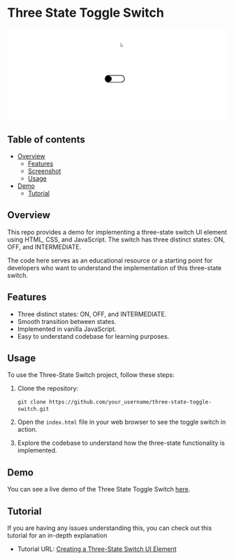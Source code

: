 # Three State Toggle Switch

![demo](demo.gif)

## Table of contents

- [Overview](#overview)
  - [Features](#Features)
  - [Screenshot](#screenshot)
  - [Usage](#Usage)
- [Demo](#Demo)
  - [Tutorial](#Tutorial)

## Overview

This repo provides a demo for implementing a three-state switch UI element using HTML, CSS, and JavaScript. The switch has three distinct states: ON, OFF, and INTERMEDIATE. 

The code here serves as an educational resource or a starting point for developers who want to understand the implementation of this three-state switch.

## Features

- Three distinct states: ON, OFF, and INTERMEDIATE.
- Smooth transition between states.
- Implemented in vanilla JavaScript.
- Easy to understand codebase for learning purposes.

## Usage

To use the Three-State Switch project, follow these steps:

1. Clone the repository:

    ```
    git clone https://github.com/your_username/three-state-toggle-switch.git
    ```

2. Open the `index.html` file in your web browser to see the toggle switch in action.

3. Explore the codebase to understand how the three-state functionality is implemented.

## Demo

You can see a live demo of the Three State Toggle Switch [here](https://jimavictor.github.io/three-state-toggle-switch/).

## Tutorial

If you are having any issues understanding this, you can check out this tutorial for an in-depth explanation
- Tutorial URL: [​Creating a Three-State Switch UI Element](https://webcodespace.com/creating-a-three-state-switch-ui-element-a-step-by-step-tutorial/)
